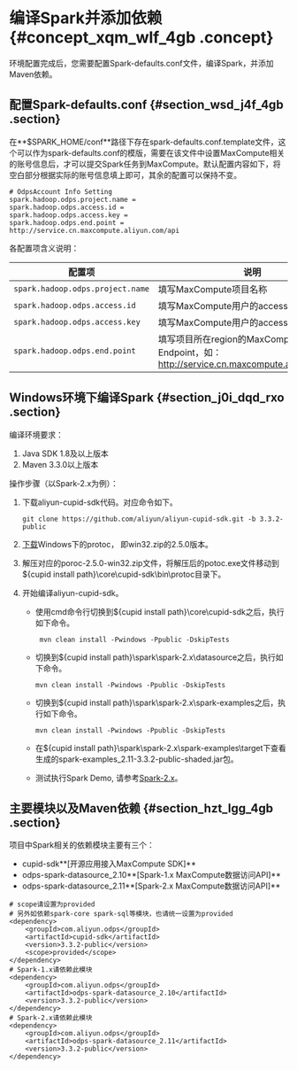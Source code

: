 # 编译Spark并添加依赖 {#concept_xqm_wlf_4gb .concept}

环境配置完成后，您需要配置Spark-defaults.conf文件，编译Spark，并添加Maven依赖。

## 配置Spark-defaults.conf {#section_wsd_j4f_4gb .section}

在**$SPARK\_HOME/conf**路径下存在spark-defaults.conf.template文件，这个可以作为spark-defaults.conf的模版，需要在该文件中设置MaxCompute相关的账号信息后，才可以提交Spark任务到MaxCompute。默认配置内容如下，将空白部分根据实际的账号信息填上即可，其余的配置可以保持不变。

```language-java
# OdpsAccount Info Setting
spark.hadoop.odps.project.name =
spark.hadoop.odps.access.id =
spark.hadoop.odps.access.key =
spark.hadoop.odps.end.point = http://service.cn.maxcompute.aliyun.com/api
```

各配置项含义说明：

|配置项|说明|
|---|--|
|`spark.hadoop.odps.project.name`|填写MaxCompute项目名称|
|`spark.hadoop.odps.access.id`|填写MaxCompute用户的accessKeyId|
|`spark.hadoop.odps.access.key`|填写MaxCompute用户的accessKeySecret|
|`spark.hadoop.odps.end.point`|填写项目所在region的MaxCompute Endpoint，如：http://service.cn.maxcompute.aliyun.com/api|

## Windows环境下编译Spark {#section_j0i_dqd_rxo .section}

编译环境要求：

1.  Java SDK 1.8及以上版本
2.  Maven 3.3.0以上版本

操作步骤（以Spark-2.x为例）：

1.  下载aliyun-cupid-sdk代码。对应命令如下。

    ``` {#codeblock_psn_y22_is0}
    git clone https://github.com/aliyun/aliyun-cupid-sdk.git -b 3.3.2-public
    ```

2.  [下载](https://github.com/protocolbuffers/protobuf/releases/tag/v2.5.0)Windows下的protoc， 即win32.zip的2.5.0版本。
3.  解压对应的poroc-2.5.0-win32.zip文件，将解压后的potoc.exe文件移动到$\{cupid install path\}\\core\\cupid-sdk\\bin\\protoc目录下。
4.  开始编译aliyun-cupid-sdk。
    -   使用cmd命令行切换到$\{cupid install path\}\\core\\cupid-sdk之后，执行如下命令。

        ``` {#codeblock_auf_iq7_o4f}
         mvn clean install -Pwindows -Ppublic -DskipTests
        ```

    -   切换到$\{cupid install path\}\\spark\\spark-2.x\\datasource之后，执行如下命令。

        ``` {#codeblock_ama_6x0_jyg}
        mvn clean install -Pwindows -Ppublic -DskipTests
        ```

    -   切换到$\{cupid install path\}\\spark\\spark-2.x\\spark-examples之后，执行如下命令。

        ``` {#codeblock_gup_7ax_l4h}
        mvn clean install -Pwindows -Ppublic -DskipTests
        ```

    -   在$\{cupid install path\}\\spark\\spark-2.x\\spark-examples\\target下查看生成的spark-examples\_2.11-3.3.2-public-shaded.jar包。
    -   测试执行Spark Demo, 请参考[Spark-2.x](cn.zh-CN/用户指南/Spark/常见使用场景示例/Spark-2.x.md#)。

## 主要模块以及Maven依赖 {#section_hzt_lgg_4gb .section}

项目中Spark相关的依赖模块主要有三个：

-   cupid-sdk**\[开源应用接入MaxCompute SDK\]**
-   odps-spark-datasource\_2.10**\[Spark-1.x MaxCompute数据访问API\]**
-   odps-spark-datasource\_2.11**\[Spark-2.x MaxCompute数据访问API\]**

```language-xml
# scope请设置为provided
# 另外如依赖spark-core spark-sql等模块，也请统一设置为provided
<dependency>
	<groupId>com.aliyun.odps</groupId>
	<artifactId>cupid-sdk</artifactId>
	<version>3.3.2-public</version>
	<scope>provided</scope>
</dependency>
# Spark-1.x请依赖此模块
<dependency>
	<groupId>com.aliyun.odps</groupId>
	<artifactId>odps-spark-datasource_2.10</artifactId>
	<version>3.3.2-public</version>
</dependency>
# Spark-2.x请依赖此模块
<dependency>
  	<groupId>com.aliyun.odps</groupId>
  	<artifactId>odps-spark-datasource_2.11</artifactId>
  	<version>3.3.2-public</version>
</dependency>
```

